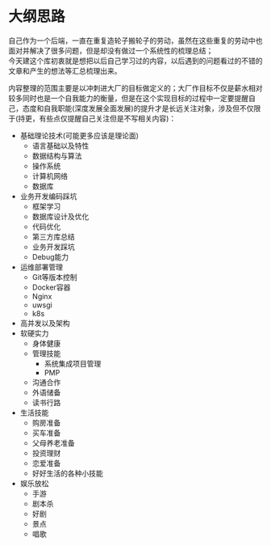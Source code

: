 # 大纲思路
自己作为一个后端，一直在重复造轮子搬轮子的劳动，虽然在这些重复的劳动中也面对并解决了很多问题，但是却没有做过一个系统性的梳理总结；  
今天建这个库初衷就是想把以后自己学习过的内容，以后遇到的问题看过的不错的文章和产生的想法等汇总梳理出来。

内容整理的范围主要是以冲刺进大厂的目标做定义的；大厂作目标不仅是薪水相对较多同时也是一个自我能力的衡量，但是在这个实现目标的过程中一定要提醒自己，态度和自我职能(深度发展全面发展)的提升才是长远关注对象，涉及但不仅限于(持更，有些点仅提醒自己关注但是不写相关内容)：
- 基础理论技术(可能更多应该是理论面)
  - 语言基础以及特性
  - 数据结构与算法
  - 操作系统
  - 计算机网络
  - 数据库
- 业务开发编码踩坑
  - 框架学习
  - 数据库设计及优化
  - 代码优化
  - 第三方库总结
  - 业务开发踩坑
  - Debug能力
- 运维部署管理
  - Git等版本控制
  - Docker容器
  - Nginx
  - uwsgi
  - k8s
- 高并发以及架构
- 软硬实力
  - 身体健康
  - 管理技能
    - 系统集成项目管理
    - PMP
  - 沟通合作
  - 外语储备
  - 读书行路
- 生活技能
  - 购房准备
  - 买车准备
  - 父母养老准备
  - 投资理财
  - 恋爱准备
  - 好好生活的各种小技能
- 娱乐放松
  - 手游
  - 剧本杀
  - 好剧
  - 景点
  - 唱歌
  
  
